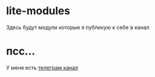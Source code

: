 # lite-modules
Здесь будут модули которые я публикую к себе в канал

# псс...
У меня есть [телеграм канал](https://t.me/lite_modules)
